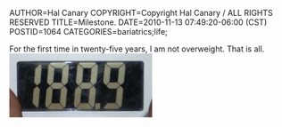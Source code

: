 AUTHOR=Hal Canary
COPYRIGHT=Copyright Hal Canary / ALL RIGHTS RESERVED
TITLE=Milestone.
DATE=2010-11-13 07:49:20-06:00 (CST)
POSTID=1064
CATEGORIES=bariatrics;life;

For the first time in twenty-five years, I am not overweight. That is all.  
![weight = 188.9 lbs.](/images/2010-11-13_weight189.jpg)
